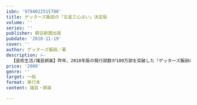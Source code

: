 ```yaml
---
isbn: '9784022515780'
title: ゲッターズ飯田の「五星三心占い」決定版
volume: ''
series: ''
publisher: 朝日新聞出版
pubdate: '2018-11-19'
cover: ''
author: ゲッターズ飯田／著
description: >-
  【芸術生活/諸芸娯楽】昨年、2018年版の発行部数が100万部を突破した『ゲッターズ飯田の五星三心占い』。ゲッターズ飯田が20年以上かけてとめあげた「五星三心占い」の完全版にして決定版がついに発売！　制作期間、ページ数すべて桁外れな一冊！
price: '2000'
genre: ''
target: 一般
format: 単行本
content: 諸芸・娯楽

---
```

